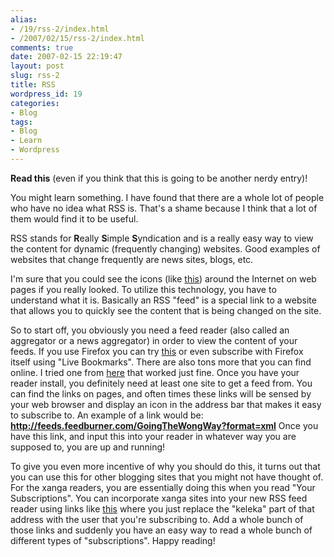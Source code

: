 ```yaml
---
alias:
- /19/rss-2/index.html
- /2007/02/15/rss-2/index.html
comments: true
date: 2007-02-15 22:19:47
layout: post
slug: rss-2
title: RSS
wordpress_id: 19
categories:
- Blog
tags:
- Blog
- Learn
- Wordpress
---
```


**Read this** (even if you think that this is going to be another nerdy entry)!

You might learn something.  I have found that there are a whole lot of people who have no idea what RSS is.  That's a shame because I think that a lot of them would find it to be useful.

RSS stands for **R**eally **S**imple **S**yndication and is a really easy way to view the content for dynamic (frequently changing) websites.  Good examples of websites that change frequently are news sites, blogs, etc.

I'm sure that you could see the icons (like [this](http://www.feedicons.com/)) around the Internet on web pages if you really looked.  To utilize this technology, you have to understand what it is.  Basically an RSS "feed" is a special link to a website that allows you to quickly see the content that is being changed on the site.  

So to start off, you obviously you need a feed reader (also called an aggregator or a news aggregator) in order to view the content of your feeds.  If you use Firefox you can try [this](https://addons.mozilla.org/firefox/424/) or even subscribe with Firefox itself using "Live Bookmarks".  There are also tons more that you can find online.  I tried one from [here](http://email.about.com/od/rssfeedreaders/Find_the_Best_RSS_Feed_Readers_News_Aggregators.htm) that worked just fine.  Once you have your reader install, you definitely need at least one site to get a feed from.  You can find the links on pages, and often times these links will be sensed by your web browser and display an icon in the address bar that makes it easy to subscribe to.  An example of a link would be:
**http://feeds.feedburner.com/GoingTheWongWay?format=xml**
Once you have this link, and input this into your reader in whatever way you are supposed to, you are up and running!

To give you even more incentive of why you should do this, it turns out that you can use this for other blogging sites that you might not have thought of.  For the xanga readers, you are essentially doing this when you read "Your Subscriptions".  You can incorporate xanga sites into your new RSS feed reader using links like [this](http://www.xanga.com/rss.aspx?user=keleka) where you just replace the "keleka" part of that address with the user that you're subscribing to.  Add a whole bunch of those links and suddenly you have an easy way to read a whole bunch of different types of "subscriptions".  Happy reading!

